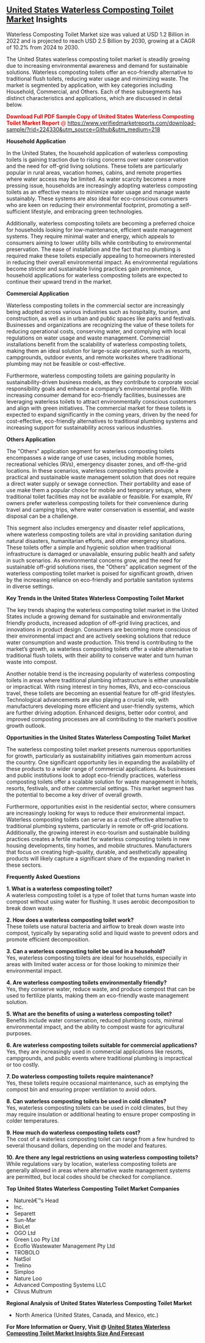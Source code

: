 <h2><a href="https://www.verifiedmarketreports.com/download-sample/?rid=224330&amp;utm_source=Github&amp;utm_medium=218" target="_blank">United States Waterless Composting Toilet Market</a> Insights</h2><p>Waterless Composting Toilet Market size was valued at USD 1.2 Billion in 2022 and is projected to reach USD 2.5 Billion by 2030, growing at a CAGR of 10.2% from 2024 to 2030.</p><p><p>The United States waterless composting toilet market is steadily growing due to increasing environmental awareness and demand for sustainable solutions. Waterless composting toilets offer an eco-friendly alternative to traditional flush toilets, reducing water usage and minimizing waste. The market is segmented by application, with key categories including Household, Commercial, and Others. Each of these subsegments has distinct characteristics and applications, which are discussed in detail below.</p> <p><p><span class=""><span style="color: #ff0000;"><strong>Download Full PDF Sample Copy of United States Waterless Composting Toilet Market Report</strong> @ </span><a href="https://www.verifiedmarketreports.com/download-sample/?rid=224330&amp;utm_source=Github&amp;utm_medium=218" target="_blank">https://www.verifiedmarketreports.com/download-sample/?rid=224330&amp;utm_source=Github&amp;utm_medium=218</a></span></p></p> <p><strong>Household Application</strong></p> <p>In the United States, the household application of waterless composting toilets is gaining traction due to rising concerns over water conservation and the need for off-grid living solutions. These toilets are particularly popular in rural areas, vacation homes, cabins, and remote properties where water access may be limited. As water scarcity becomes a more pressing issue, households are increasingly adopting waterless composting toilets as an effective means to minimize water usage and manage waste sustainably. These systems are also ideal for eco-conscious consumers who are keen on reducing their environmental footprint, promoting a self-sufficient lifestyle, and embracing green technologies.</p> <p>Additionally, waterless composting toilets are becoming a preferred choice for households looking for low-maintenance, efficient waste management systems. They require minimal water and energy, which appeals to consumers aiming to lower utility bills while contributing to environmental preservation. The ease of installation and the fact that no plumbing is required make these toilets especially appealing to homeowners interested in reducing their overall environmental impact. As environmental regulations become stricter and sustainable living practices gain prominence, household applications for waterless composting toilets are expected to continue their upward trend in the market.</p> <p><strong>Commercial Application</strong></p> <p>Waterless composting toilets in the commercial sector are increasingly being adopted across various industries such as hospitality, tourism, and construction, as well as in urban and public spaces like parks and festivals. Businesses and organizations are recognizing the value of these toilets for reducing operational costs, conserving water, and complying with local regulations on water usage and waste management. Commercial installations benefit from the scalability of waterless composting toilets, making them an ideal solution for large-scale operations, such as resorts, campgrounds, outdoor events, and remote worksites where traditional plumbing may not be feasible or cost-effective.</p> <p>Furthermore, waterless composting toilets are gaining popularity in sustainability-driven business models, as they contribute to corporate social responsibility goals and enhance a company’s environmental profile. With increasing consumer demand for eco-friendly facilities, businesses are leveraging waterless toilets to attract environmentally conscious customers and align with green initiatives. The commercial market for these toilets is expected to expand significantly in the coming years, driven by the need for cost-effective, eco-friendly alternatives to traditional plumbing systems and increasing support for sustainability across various industries.</p> <p><strong>Others Application</strong></p> <p>The "Others" application segment for waterless composting toilets encompasses a wide range of use cases, including mobile homes, recreational vehicles (RVs), emergency disaster zones, and off-the-grid locations. In these scenarios, waterless composting toilets provide a practical and sustainable waste management solution that does not require a direct water supply or sewage connection. Their portability and ease of use make them a popular choice for mobile and temporary setups, where traditional toilet facilities may not be available or feasible. For example, RV owners prefer waterless composting toilets for their convenience during travel and camping trips, where water conservation is essential, and waste disposal can be a challenge.</p> <p>This segment also includes emergency and disaster relief applications, where waterless composting toilets are vital in providing sanitation during natural disasters, humanitarian efforts, and other emergency situations. These toilets offer a simple and hygienic solution when traditional infrastructure is damaged or unavailable, ensuring public health and safety in such scenarios. As environmental concerns grow, and the need for sustainable off-grid solutions rises, the "Others" application segment of the waterless composting toilet market is poised for significant growth, driven by the increasing reliance on eco-friendly and portable sanitation systems in diverse settings.</p> <p><strong>Key Trends in the United States Waterless Composting Toilet Market</strong></p> <p>The key trends shaping the waterless composting toilet market in the United States include a growing demand for sustainable and environmentally friendly products, increased adoption of off-grid living practices, and innovations in product design. Consumers are becoming more conscious of their environmental impact and are actively seeking solutions that reduce water consumption and waste production. This trend is contributing to the market’s growth, as waterless composting toilets offer a viable alternative to traditional flush toilets, with their ability to conserve water and turn human waste into compost.</p> <p>Another notable trend is the increasing popularity of waterless composting toilets in areas where traditional plumbing infrastructure is either unavailable or impractical. With rising interest in tiny homes, RVs, and eco-conscious travel, these toilets are becoming an essential feature for off-grid lifestyles. Technological advancements are also playing a crucial role, with manufacturers developing more efficient and user-friendly systems, which are further driving adoption. Enhanced designs, better odor control, and improved composting processes are all contributing to the market’s positive growth outlook.</p> <p><strong>Opportunities in the United States Waterless Composting Toilet Market</strong></p> <p>The waterless composting toilet market presents numerous opportunities for growth, particularly as sustainability initiatives gain momentum across the country. One significant opportunity lies in expanding the availability of these products to a wider range of commercial applications. As businesses and public institutions look to adopt eco-friendly practices, waterless composting toilets offer a scalable solution for waste management in hotels, resorts, festivals, and other commercial settings. This market segment has the potential to become a key driver of overall growth.</p> <p>Furthermore, opportunities exist in the residential sector, where consumers are increasingly looking for ways to reduce their environmental impact. Waterless composting toilets can serve as a cost-effective alternative to traditional plumbing systems, particularly in remote or off-grid locations. Additionally, the growing interest in eco-tourism and sustainable building practices creates a fertile market for waterless composting toilets in new housing developments, tiny homes, and mobile structures. Manufacturers that focus on creating high-quality, durable, and aesthetically appealing products will likely capture a significant share of the expanding market in these sectors.</p> <p><strong>Frequently Asked Questions</strong></p> <p><strong>1. What is a waterless composting toilet?</strong><br> A waterless composting toilet is a type of toilet that turns human waste into compost without using water for flushing. It uses aerobic decomposition to break down waste.</p> <p><strong>2. How does a waterless composting toilet work?</strong><br> These toilets use natural bacteria and airflow to break down waste into compost, typically by separating solid and liquid waste to prevent odors and promote efficient decomposition.</p> <p><strong>3. Can a waterless composting toilet be used in a household?</strong><br> Yes, waterless composting toilets are ideal for households, especially in areas with limited water access or for those looking to minimize their environmental impact.</p> <p><strong>4. Are waterless composting toilets environmentally friendly?</strong><br> Yes, they conserve water, reduce waste, and produce compost that can be used to fertilize plants, making them an eco-friendly waste management solution.</p> <p><strong>5. What are the benefits of using a waterless composting toilet?</strong><br> Benefits include water conservation, reduced plumbing costs, minimal environmental impact, and the ability to compost waste for agricultural purposes.</p> <p><strong>6. Are waterless composting toilets suitable for commercial applications?</strong><br> Yes, they are increasingly used in commercial applications like resorts, campgrounds, and public events where traditional plumbing is impractical or too costly.</p> <p><strong>7. Do waterless composting toilets require maintenance?</strong><br> Yes, these toilets require occasional maintenance, such as emptying the compost bin and ensuring proper ventilation to avoid odors.</p> <p><strong>8. Can waterless composting toilets be used in cold climates?</strong><br> Yes, waterless composting toilets can be used in cold climates, but they may require insulation or additional heating to ensure proper composting in colder temperatures.</p> <p><strong>9. How much do waterless composting toilets cost?</strong><br> The cost of a waterless composting toilet can range from a few hundred to several thousand dollars, depending on the model and features.</p> <p><strong>10. Are there any legal restrictions on using waterless composting toilets?</strong><br> While regulations vary by location, waterless composting toilets are generally allowed in areas where alternative waste management systems are permitted, but local codes should be checked for compliance.</p></p><p><strong>Top United States Waterless Composting Toilet Market Companies</strong></p><div data-test-id=""><p><li>Natureâ€™s Head</li><li> Inc.</li><li> Separett</li><li> Sun-Mar</li><li> BioLet</li><li> OGO Ltd</li><li> Green Loo Pty Ltd</li><li> Ecoflo Wastewater Management Pty Ltd</li><li> TROBOLO</li><li> NatSol</li><li> Trelino</li><li> Simploo</li><li> Nature Loo</li><li> Advanced Composting Systems LLC</li><li> Clivus Multrum</li></p><div><strong>Regional Analysis of&nbsp;United States Waterless Composting Toilet Market</strong></div><ul><li dir="ltr"><p dir="ltr">North America&nbsp;(United States, Canada, and Mexico, etc.)</p></li></ul><p><strong>For More Information or Query, Visit @&nbsp;</strong><strong><a href="https://www.verifiedmarketreports.com/product/waterless-composting-toilet-market/?utm_source=Github&amp;utm_medium=218" target="_blank">United States Waterless Composting Toilet Market Insights Size And Forecast</a></strong></p></div>

